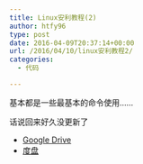 ```yaml
---
title: Linux安利教程(2)
author: htfy96
type: post
date: 2016-04-09T20:37:14+00:00
url: /2016/04/10/linux安利教程2/
categories:
  - 代码

---
```

基本都是一些最基本的命令使用……

话说回来好久没更新了

  * [Google Drive][1]
  * [度盘][2]

 [1]: https://drive.google.com/file/d/0B33-Dt51QO_ua0gtQlk0SHNZdUk/view?usp=sharing
 [2]: https://pan.baidu.com/s/1nvCLj09